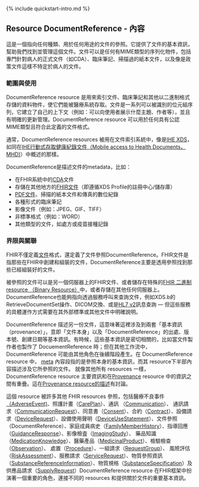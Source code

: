{% include quickstart-intro.md %}

## Resource DocumentReference - 內容

這是一個指向任何種類、用於任何用途的文件的參照。它提供了文件的基本資訊，幫助我們找到並管理這個文件。文件可以是任何有MIME類型的序列化物件，包括專門針對病人的正式文件（如CDA）、臨床筆記、掃描過的紙本文件，以及像是政策文件這樣不特定於病人的文件。

### 範圍與使用

DocumentReference resource 是用來索引文件、臨床筆記和其他以二進制格式存儲的資料物件，使它們能被醫療系統存取。文件是一系列可以被識別的位元組序列，它建立了自己的上下文（例如：可以向使用者展示什麼主題、作者等），並且有明確的更新管理。DocumentReference resource 可以用於任何具有公認MIME類型且符合此定義的文件格式。

通常，DocumentReference resources 被用在文件索引系統中，像是[IHE XDS](http://wiki.ihe.net/index.php?title=Cross-Enterprise_Document_Sharing)，如同在[IHE行動式存取健康紀錄文件（Mobile access to Health Documents，MHD)](http://wiki.ihe.net/index.php/Mobile_access_to_Health_Documents_（MHD)）中概述的那樣。

DocumentReference是描述文件的metadata，比如：
* 在FHIR系統中的[CDA](http://www.hl7.org/implement/standards/product_brief.cfm?product_id=7)文件
* 存儲在其他地方的[FHIR文件](https://hl7.org/fhir/R4/documents.html)（即遵循XDS Profile的註冊中心/儲存庫）
* [PDF文件](http://en.wikipedia.org/wiki/Portable_Document_Format)、掃描的紙本文件和傳真的數位紀錄
* 各種形式的臨床筆記
* 影像文件（例如：JPEG、GIF、TIFF）
* 非標準格式（例如：WORD）
* 其他類型的文件，如處方或疫苗接種記錄

### 界限與關聯

FHIR不僅定義[文件](https://hl7.org/fhir/R4/documents.html)格式，還定義了文件參照DocumentReference。FHIR文件是指那些在FHIR中創建和組裝的文件，DocumentReference主要是透用參照找到那些已經組裝好的文件。

被參照的文件可以是另一個伺服器上的FHIR文件、或者儲存在特殊的[FHIR 二進制 resource （Binary Resource）](https://hl7.org/fhir/R4/http.html#binary)中，或者存儲在其他任何伺服器上。DocumentReference也能夠指向透過服務呼叫來查詢文件，例如XDS.b的RetrieveDocumentSet操作、DICOM交換、或是[HL7 v2](http://www.hl7.org/implement/standards/product_brief.cfm?product_id=185)訊息查詢 — 但這些服務的具體運作方式需要在其外部標準或其他文件中明確說明。

DocumentReference 描述另一份文件，這意味著這裡涉及到兩套「基本資訊（provenance）」，意即「文件本身」以及「DocumentReference」的出處、版本號、創建日期等基本資訊。有時候，這些基本資訊是密切相關的，比如當文件製作者也製作了 DocuementReference 時；但在其他工作流中，DocumentReference 可能由其他角色在後續階段產生。在 DocumentReference resource 中， [meta](https://hl7.org/fhir/R4/resource.html#Meta) 內容段指的是參照本身的基本資訊，而其 resource下半部內容描述涉及它所參照的文件。
就像其他所有 resources 一樣， DocumentReference resource 主要資訊和在[Provenance](https://hl7.org/fhir/R4/provenance.html) resource 中的資訊之間有重疊。這在[Provenance resource的描述](https://hl7.org/fhir/R4/provenance.html#overlap)有討論。

這個 resource 被許多其他 FHIR resources 參照，包括醫療不良事件[（AdverseEvent)](https://hl7.org/fhir/R4/adverseevent.html#AdverseEvent)、照護計畫（[CarePlan](https://hl7.org/fhir/R4/careplan.html#CarePlan)）、通訊 （[Communication](https://hl7.org/fhir/R4/communication.html#Communication)）、 通訊請求（[CommunicationRequest](https://hl7.org/fhir/R4/communicationrequest.html#CommunicationRequest)）、同意書（[Consent](https://hl7.org/fhir/R4/consent.html#Consent)）、合約（[Contract](https://hl7.org/fhir/R4/contract.html#Contract)）、設備請求（[DeviceRequest](https://hl7.org/fhir/R4/devicerequest.html#DeviceRequest)）、設備使用聲明（[DeviceUseStatement](https://hl7.org/fhir/R4/deviceusestatement.html#DeviceUseStatement)）、文件參照（DocumentReference）、家庭成員病史（[FamilyMemberHistory](https://hl7.org/fhir/R4/familymemberhistory.html#FamilyMemberHistory)）、指導回應（[GuidanceResponse](https://hl7.org/fhir/R4/guidanceresponse.html#GuidanceResponse)）、影像檢査（[ImagingStudy](StructureDefinition-ImagingStudy-twcore.html)）、 藥品知識（[MedicationKnowledge](https://hl7.org/fhir/R4/medicationknowledge.html#MedicationKnowledge)）、醫藥產品（[MedicinalProduct](https://hl7.org/fhir/R4/medicinalproduct.html#MedicinalProduct)）、檢驗檢查（[Observation](StructureDefinition-Observation-laboratoryResult-twcore.html)）、 處置（[Procedure](StructureDefinition-Procedure-twcore.html)）、一組請求（[RequestGroup](https://hl7.org/fhir/R4/requestgroup.html#RequestGroup)）、 風險評估（[RiskAssessment](https://hl7.org/fhir/R4/riskassessment.html#RiskAssessment)）、服務請求（[ServiceRequest](https://hl7.org/fhir/R4/servicerequest.html#ServiceRequest)）、物質參照資訊（[SubstanceReferenceInformation](https://hl7.org/fhir/R4/substancereferenceinformation.html#SubstanceReferenceInformation)）、物質規格（[SubstanceSpecification](https://hl7.org/fhir/R4/substancespecification.html#SubstanceSpecification)）及供應品請求（[SupplyRequest](https://hl7.org/fhir/R4/supplyrequest.html#SupplyRequest)）DocumentReference resource 在FHIR框架中扮演著一個重要的角色，連接不同的 resources 和提供關於文件的重要基本資訊。


